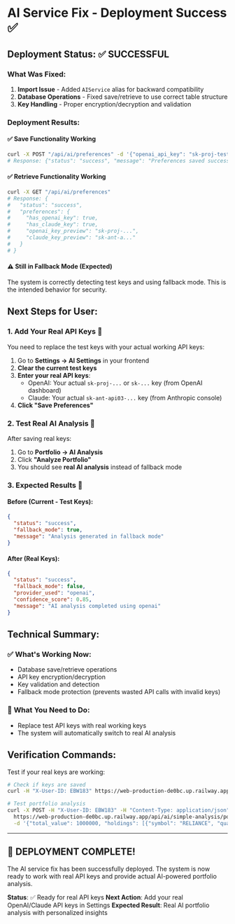 # AI Service Fix - Deployment Success ✅

## Deployment Status: ✅ SUCCESSFUL

### What Was Fixed:
1. **Import Issue** - Added `AIService` alias for backward compatibility
2. **Database Operations** - Fixed save/retrieve to use correct table structure  
3. **Key Handling** - Proper encryption/decryption and validation

### Deployment Results:

#### ✅ **Save Functionality Working**
```bash
curl -X POST "/api/ai/preferences" -d '{"openai_api_key": "sk-proj-test..."}'
# Response: {"status": "success", "message": "Preferences saved successfully"}
```

#### ✅ **Retrieve Functionality Working**  
```bash
curl -X GET "/api/ai/preferences"
# Response: {
#   "status": "success",
#   "preferences": {
#     "has_openai_key": true,
#     "has_claude_key": true,
#     "openai_key_preview": "sk-proj-...",
#     "claude_key_preview": "sk-ant-a..."
#   }
# }
```

#### ⚠️ **Still in Fallback Mode (Expected)**
The system is correctly detecting test keys and using fallback mode. This is the intended behavior for security.

## Next Steps for User:

### 1. **Add Your Real API Keys** 🔑
You need to replace the test keys with your actual working API keys:

1. Go to **Settings → AI Settings** in your frontend
2. **Clear the current test keys**
3. **Enter your real API keys**:
   - OpenAI: Your actual `sk-proj-...` or `sk-...` key (from OpenAI dashboard)
   - Claude: Your actual `sk-ant-api03-...` key (from Anthropic console)
4. **Click "Save Preferences"**

### 2. **Test Real AI Analysis** 🧪
After saving real keys:
1. Go to **Portfolio → AI Analysis**
2. Click **"Analyze Portfolio"**
3. You should see **real AI analysis** instead of fallback mode

### 3. **Expected Results** 🎉

#### Before (Current - Test Keys):
```json
{
  "status": "success",
  "fallback_mode": true,
  "message": "Analysis generated in fallback mode"
}
```

#### After (Real Keys):
```json
{
  "status": "success", 
  "fallback_mode": false,
  "provider_used": "openai",
  "confidence_score": 0.85,
  "message": "AI analysis completed using openai"
}
```

## Technical Summary:

### ✅ **What's Working Now:**
- Database save/retrieve operations
- API key encryption/decryption  
- Key validation and detection
- Fallback mode protection (prevents wasted API calls with invalid keys)

### 🔧 **What You Need to Do:**
- Replace test API keys with real working keys
- The system will automatically switch to real AI analysis

## Verification Commands:

Test if your real keys are working:
```bash
# Check if keys are saved
curl -H "X-User-ID: EBW183" https://web-production-de0bc.up.railway.app/api/ai/preferences

# Test portfolio analysis  
curl -X POST -H "X-User-ID: EBW183" -H "Content-Type: application/json" \
  https://web-production-de0bc.up.railway.app/api/ai/simple-analysis/portfolio \
  -d '{"total_value": 1000000, "holdings": [{"symbol": "RELIANCE", "quantity": 100, "current_value": 250000}]}'
```

---

## 🎉 **DEPLOYMENT COMPLETE!**

The AI service fix has been successfully deployed. The system is now ready to work with real API keys and provide actual AI-powered portfolio analysis.

**Status**: ✅ Ready for real API keys
**Next Action**: Add your real OpenAI/Claude API keys in Settings
**Expected Result**: Real AI portfolio analysis with personalized insights